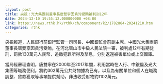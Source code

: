 ```yaml
---
layout: post
title: 央視：光大集團前董事長唐雙寧因貪污受賄被判刑12年
date: 2024-12-10 19:55:12.000000000 +08:00
link: https://news.rthk.hk/rthk/ch/component/k2/1782884-20241210.htm
categories: rthk
---
```


央視報道，人民銀行前銀行監管一司司長、中國銀監會前副主席、中國光大集團前董事長唐雙寧因貪污受賄，在河北唐山市中級人民法院一審，被判處12年有期徒刑，罰款130萬元人民幣，追繳犯罪所得及孳息，分别返還被害單位或上交國庫。

當局經審理查明，唐雙寧在2000年至2017年間，利用當時在人行、中銀監及光大集團等職務便利，將約302萬元公共財物據為己有，以及為有關單位和個人在職務調整、貸款獲取等事項提供幫助，非法收受財物約1102萬元。
